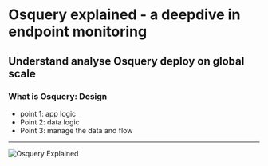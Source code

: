 # Osquery explained - a deepdive in endpoint monitoring  

Understand analyse Osquery deploy on global scale 
---

### What is Osquery: Design

- point 1: app logic
- Point 2: data logic
- Point 3: manage the data and flow

---

![Osquery Explained]()